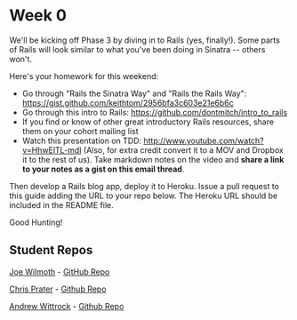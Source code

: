 # Week 0

We'll be kicking off Phase 3 by diving in to Rails (yes, finally!). Some parts of Rails will look similar to what you've been doing in Sinatra -- others won't. 

Here's your homework for this weekend:

* Go through "Rails the Sinatra Way" and "Rails the Rails Way": 
https://gist.github.com/keithtom/2956bfa3c603e21e6b6c
* Go through this intro to Rails: https://github.com/dontmitch/intro_to_rails
* If you find or know of other great introductory Rails resources, share them on your cohort mailing list
* Watch this presentation on TDD: http://www.youtube.com/watch?v=HhwElTL-mdI
(Also, for extra credit convert it to a MOV and Dropbox it to the rest of us). Take markdown notes on the video and **share a link to your notes as a gist on this email thread**.

Then develop a Rails blog app, deploy it to Heroku. Issue a pull request to this guide adding the URL to your repo below. The Heroku URL should be included in the README file.

Good Hunting!

## Student Repos

[Joe Wilmoth](http://blogjoe.herokuapp.com) - [GitHub Repo](https://github.com/jbwilmoth/rails_blog)


[Chris Prater](http://enigmatic-fjord-8286.herokuapp.com) - [Github Repo](https://github.com/cprater/rails_blog)


[Andrew Wittrock](http://floating-harbor-3845.herokuapp.com) - [Github Repo](https://github.com/Birdrock/rails_blog)
